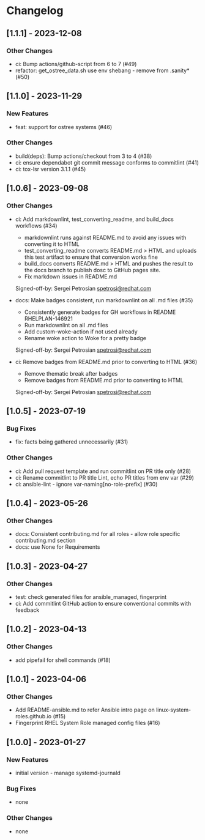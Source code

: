 Changelog
=========

[1.1.1] - 2023-12-08
--------------------

### Other Changes

- ci: Bump actions/github-script from 6 to 7 (#49)
- refactor: get_ostree_data.sh use env shebang - remove from .sanity* (#50)

[1.1.0] - 2023-11-29
--------------------

### New Features

- feat: support for ostree systems (#46)

### Other Changes

- build(deps): Bump actions/checkout from 3 to 4 (#38)
- ci: ensure dependabot git commit message conforms to commitlint (#41)
- ci: tox-lsr version 3.1.1 (#45)

[1.0.6] - 2023-09-08
--------------------

### Other Changes

- ci: Add markdownlint, test_converting_readme, and build_docs workflows (#34)

  - markdownlint runs against README.md to avoid any issues with
    converting it to HTML
  - test_converting_readme converts README.md > HTML and uploads this test
    artifact to ensure that conversion works fine
  - build_docs converts README.md > HTML and pushes the result to the
    docs branch to publish dosc to GitHub pages site.
  - Fix markdown issues in README.md
  
  Signed-off-by: Sergei Petrosian <spetrosi@redhat.com>

- docs: Make badges consistent, run markdownlint on all .md files (#35)

  - Consistently generate badges for GH workflows in README RHELPLAN-146921
  - Run markdownlint on all .md files
  - Add custom-woke-action if not used already
  - Rename woke action to Woke for a pretty badge
  
  Signed-off-by: Sergei Petrosian <spetrosi@redhat.com>

- ci: Remove badges from README.md prior to converting to HTML (#36)

  - Remove thematic break after badges
  - Remove badges from README.md prior to converting to HTML
  
  Signed-off-by: Sergei Petrosian <spetrosi@redhat.com>


[1.0.5] - 2023-07-19
--------------------

### Bug Fixes

- fix: facts being gathered unnecessarily (#31)

### Other Changes

- ci: Add pull request template and run commitlint on PR title only (#28)
- ci: Rename commitlint to PR title Lint, echo PR titles from env var (#29)
- ci: ansible-lint - ignore var-naming[no-role-prefix] (#30)

[1.0.4] - 2023-05-26
--------------------

### Other Changes

- docs: Consistent contributing.md for all roles - allow role specific contributing.md section
- docs: use None for Requirements

[1.0.3] - 2023-04-27
--------------------

### Other Changes

- test: check generated files for ansible_managed, fingerprint
- ci: Add commitlint GitHub action to ensure conventional commits with feedback

[1.0.2] - 2023-04-13
--------------------

### Other Changes

- add pipefail for shell commands (#18)

[1.0.1] - 2023-04-06
--------------------

### Other Changes

- Add README-ansible.md to refer Ansible intro page on linux-system-roles.github.io (#15)
- Fingerprint RHEL System Role managed config files (#16)

[1.0.0] - 2023-01-27
--------------------

### New Features

- initial version - manage systemd-journald

### Bug Fixes

- none

### Other Changes

- none
